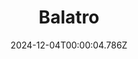 ---
title: "Balatro"
id: 2379780
date: 2024-12-04T00:00:04.786Z
link: games/steam/recent/balatro
image: http://media.steampowered.com/steamcommunity/public/images/apps/2379780/b6018068070ab0e23561694c11f7950dd6f4c752.jpg
playtime_2weeks: 937
playtime_forever: 3192
playtime_windows_forever: 0
playtime_mac_forever: 0
playtime_linux_forever: 3192
playtime_deck_forever: 3192
---
